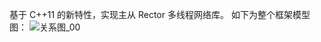 基于 C++11 的新特性，实现主从 Rector 多线程网络库。
如下为整个框架模型图：
![关系图_00](https://github.com/user-attachments/assets/a311dc85-672a-4d32-9246-f943893ed636)
